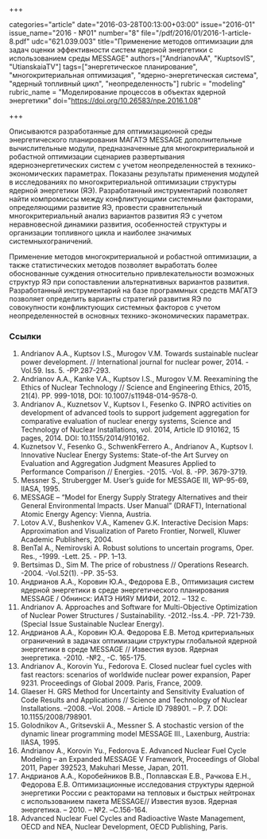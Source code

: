 +++

categories="article"
date="2016-03-28T00:13:00+03:00"
issue="2016-01"
issue_name="2016 - №01"
number="8"
file="/pdf/2016/01/2016-1-article-8.pdf"
udc="621.039.003"
title="Применение методов оптимизации для задач оценки эффективности систем ядерной энергетики с использованием среды MESSAGE"
authors=["AndrianovAA", "KuptsovIS", "UtianskaiaTV"]
tags=["энергетическое планирование", "многокритериальная оптимизация", "ядерно-энергетическая система", "ядерный топливный цикл", "неопределенность"]
rubric = "modeling"
rubric_name = "Моделирование процессов в объектах ядерной энергетики"
doi="https://doi.org/10.26583/npe.2016.1.08"

+++

Описываются разработанные для оптимизационной среды энергетического планирования МАГАТЭ MESSAGE дополнительные вычислительные модули, предназначенные для многокритериальной и робастной оптимизации сценариев развертывания ядерноэнергетических систем с учетом неопределенностей в технико-экономических параметрах. Показаны результаты применения модулей в исследованиях по многокритериальной оптимизации структуры ядерной энергетики (ЯЭ). Разработанный инструментарий позволяет найти компромиссы между конфликтующими системными факторами, определяющими развитие ЯЭ, провести сравнительный многокритериальный анализ вариантов развития ЯЭ с учетом неравновесной динамики развития, особенностей структуры и организации топливного цикла и наиболее значимых системныхограничений.

Применение методов многокритериальной и робастной оптимизации, а также статистических методов позволяет выработать более обоснованные суждения относительно привлекательности возможных структур ЯЭ при сопоставлении альтернативных вариантов развития. Разработанный инструментарий на базе программных средств МАГАТЭ позволяет определить варианты стратегий развития ЯЭ по совокупности конфликтующих системных факторов с учетом неопределенностей в основных технико-экономических параметрах.

### Ссылки

1. Andrianov A.A., Kuptsov I.S., Murogov V.M. Towards sustainable nuclear power development. // International journal for nuclear power, 2014. -Vol.59. Iss. 5. -PP.287-293.
2. Andrianov A.A., Kanke V.A., Kuptsov I.S., Murogov V.M. Reexamining the Ethics of Nuclear Technology // Science and Engineering Ethics, 2015, 21(4). PP. 999-1018, DOI: 10.1007/s11948-014-9578-0.
3. Andrianov A., Kuznetsov V., Kuptsov I., Fesenko G. INPRO activities on development of advanced tools to support judgement aggregation for comparative evaluation of nuclear energy systems, Science and Technology of Nuclear Installations, vol. 2014, Article ID 910162, 15 pages, 2014. DOI: 10.1155/2014/910162.
4. Kuznetsov V., Fesenko G., SchwenkFerrero A., Andrianov A., Kuptsov I. Innovative Nuclear Energy Systems: State-of-the Art Survey on Evaluation and Aggregation Judgment Measures Applied to Performance Comparison // Energies. -2015. -Vol. 8. -PP. 3679-3719.
5. Messner S., Strubergger M. User’s guide for MESSAGE III, WP-95-69, IIASA, 1995.
6. MESSAGE – “Model for Energy Supply Strategy Alternatives and their General Environmental Impacts. User Manual” (DRAFT), International Atomic Energy Agency: Vienna, Austria.
7. Lotov A.V., Bushenkov V.A., Kamenev G.K. Interactive Decision Maps: Approximation and Visualization of Pareto Frontier, Norwell, Kluwer Academic Publishers, 2004.
8. BenTal A., Nemirovski A. Robust solutions to uncertain programs, Oper. Res., -1999. -Lett. 25. - PP. 1–13.
9. Bertsimas D., Sim M. The price of robustness // Operations Research. -2004. -Vol.52(1). -PP. 35-53.
10. Андрианов А.А., Коровин Ю.А., Федорова Е.В., Оптимизация систем ядерной энергетики в среде энергетического планирования MESSAGE / Обнинск: ИАТЭ НИЯУ МИФИ, 2012. – 132 с.
11. Andrianov A. Approaches and Software for Multi-Objective Optimization of Nuclear Power Structures / Sustainability. -2012.-Iss.4. -PP. 721-739. (Special Issue Sustainable Nuclear Energy).
12. Андрианов А.А., Коровин Ю.А. Федорова Е.В. Метод критериальных ограничений в задачах оптимизации структуры глобальной ядерной энергетики в среде MESSAGE // Известия вузов. Ядерная энергетика. -2010. -№2., -С. 165-175.
13. Andrianov A., Korovin Yu., Fedorova E. Closed nuclear fuel cycles with fast reactors: scenarios of worldwide nuclear power expansion, Paper 9231. Proceedings of Global 2009. Paris, France, 2009.
14. Glaeser H. GRS Method for Uncertainty and Sensitivity Evaluation of Code Results and Applications // Science and Technology of Nuclear Installations. –2008. –Vol. 2008. – Article ID 798901. – P. 7. DOI: 10.1155/2008/798901.
15. Golodnikov A., Gritsevskii A., Messner S. A stochastic version of the dynamic linear programming model MESSAGE III., Laxenburg, Austria: IIASA, 1995.
16. Andrianov A., Korovin Yu., Fedorova E. Advanced Nuclear Fuel Cycle Modeling – an Expanded MESSAGE V Framework, Proceedings of Global 2011, Paper 392523, Makuhari Messe, Japan, 2011.
17. Андрианов А.А., Коробейников В.В., Поплавская Е.В., Рачкова Е.Н., Федорова Е.В. Оптимизационные исследования структуры ядерной энергетики России с реакторами на тепловых и быстрых нейтронах с использованием пакета MESSAGE// Известия вузов. Ядерная энергетика. – 2010. – №2. –C.156-164.
18. Advanced Nuclear Fuel Cycles and Radioactive Waste Management, OECD and NEA, Nuclear Development, OECD Publishing, Paris.